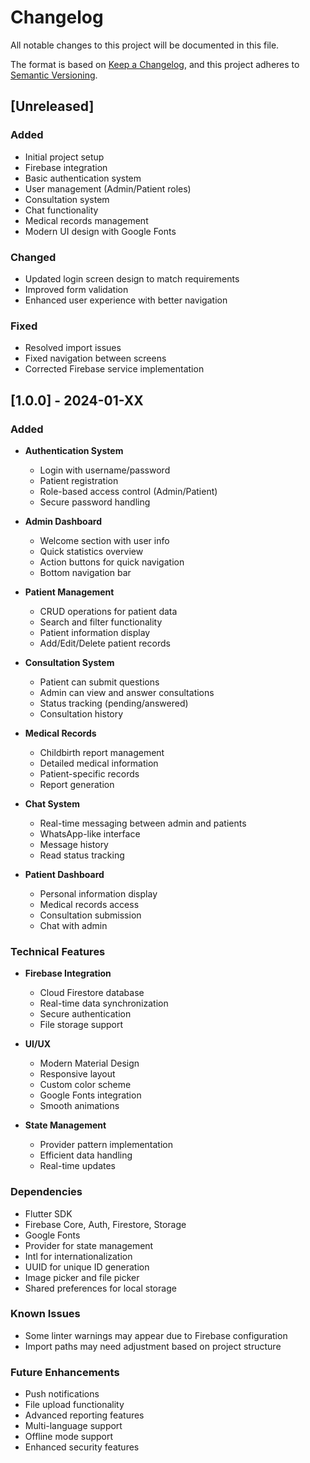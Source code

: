 # Changelog

All notable changes to this project will be documented in this file.

The format is based on [Keep a Changelog](https://keepachangelog.com/en/1.0.0/),
and this project adheres to [Semantic Versioning](https://semver.org/spec/v2.0.0.html).

## [Unreleased]

### Added
- Initial project setup
- Firebase integration
- Basic authentication system
- User management (Admin/Patient roles)
- Consultation system
- Chat functionality
- Medical records management
- Modern UI design with Google Fonts

### Changed
- Updated login screen design to match requirements
- Improved form validation
- Enhanced user experience with better navigation

### Fixed
- Resolved import issues
- Fixed navigation between screens
- Corrected Firebase service implementation

## [1.0.0] - 2024-01-XX

### Added
- **Authentication System**
  - Login with username/password
  - Patient registration
  - Role-based access control (Admin/Patient)
  - Secure password handling

- **Admin Dashboard**
  - Welcome section with user info
  - Quick statistics overview
  - Action buttons for quick navigation
  - Bottom navigation bar

- **Patient Management**
  - CRUD operations for patient data
  - Search and filter functionality
  - Patient information display
  - Add/Edit/Delete patient records

- **Consultation System**
  - Patient can submit questions
  - Admin can view and answer consultations
  - Status tracking (pending/answered)
  - Consultation history

- **Medical Records**
  - Childbirth report management
  - Detailed medical information
  - Patient-specific records
  - Report generation

- **Chat System**
  - Real-time messaging between admin and patients
  - WhatsApp-like interface
  - Message history
  - Read status tracking

- **Patient Dashboard**
  - Personal information display
  - Medical records access
  - Consultation submission
  - Chat with admin

### Technical Features
- **Firebase Integration**
  - Cloud Firestore database
  - Real-time data synchronization
  - Secure authentication
  - File storage support

- **UI/UX**
  - Modern Material Design
  - Responsive layout
  - Custom color scheme
  - Google Fonts integration
  - Smooth animations

- **State Management**
  - Provider pattern implementation
  - Efficient data handling
  - Real-time updates

### Dependencies
- Flutter SDK
- Firebase Core, Auth, Firestore, Storage
- Google Fonts
- Provider for state management
- Intl for internationalization
- UUID for unique ID generation
- Image picker and file picker
- Shared preferences for local storage

### Known Issues
- Some linter warnings may appear due to Firebase configuration
- Import paths may need adjustment based on project structure

### Future Enhancements
- Push notifications
- File upload functionality
- Advanced reporting features
- Multi-language support
- Offline mode support
- Enhanced security features 